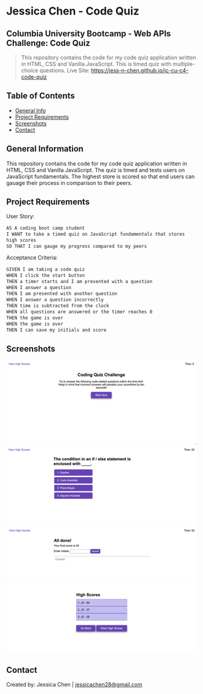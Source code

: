 # Jessica Chen - Code Quiz

## Columbia University Bootcamp - Web APIs Challenge: Code Quiz

> This repository contains the code for my code quiz application written in HTML, CSS and Vanilla JavaScript. This is timed quiz with multiple-choice questions.
> Live Site: https://jess-n-chen.github.io/jc-cu-c4-code-quiz

## Table of Contents

- [General Info](#general-information)
- [Project Requirements](#project-requirements)
- [Screenshots](#screenshots)
- [Contact](#contact)

## General Information

This repository contains the code for my code quiz application written in HTML, CSS and Vanilla JavaScript. The quiz is timed and tests users on JavaScript fundamentals. The highest store is scored so that end users can gauage their process in comparison to their peers.

## Project Requirements

User Story:

```
AS A coding boot camp student
I WANT to take a timed quiz on JavaScript fundamentals that stores high scores
SO THAT I can gauge my progress compared to my peers
```

Acceptance Criteria:

```
GIVEN I am taking a code quiz
WHEN I click the start button
THEN a timer starts and I am presented with a question
WHEN I answer a question
THEN I am presented with another question
WHEN I answer a question incorrectly
THEN time is subtracted from the clock
WHEN all questions are answered or the timer reaches 0
THEN the game is over
WHEN the game is over
THEN I can save my initials and score
```

## Screenshots

![Coding Quiz](./assets/images/Code%20Quiz%20Homepage.png)
![Coding Quiz Question Page](./assets/images/Code%20Quiz%20Questions.png)
![Coding Quiz Final Score Submission](./assets/images/Code%20Quiz%20Final%20Score.png)
![Coding Quiz Leaderboard](./assets/images/Code%20Quiz%20Leaderboard.png)

## Contact

Created by: Jessica Chen | jessicachen28@gmail.com
